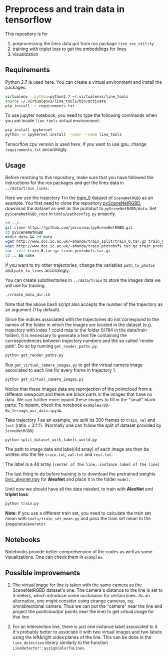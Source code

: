 # Preprocess and train data in tensorflow

This repository is for
1. preprocessing the lines data got from ros package `line_ros_utility`
2. training with triplet loss to get the embeddings for lines
3. visualization

## Requirements
Python 2.7 is used here. You can create a virtual environment and install the packages:
```bash
virtualenv --python=python2.7 ~/.virtualenvs/line_tools
source ~/.virtualenvs/line_tools/bin/activate
pip install -r requirements.txt
```
To use jupyter notebook, you need to type the following commands when you are inside `line_tools` virtual environment:
```bash
pip install ipykernel
python -m ipykernel install --user --name line_tools
```

Tensorflow cpu version is used here. If you want to use gpu, change `requirements.txt` accordingly.

## Usage
Before reaching to this repository, make sure that you have followed the instructions for the ros packages and get the lines data in `../data/train_lines`.

Here we use the trajectory 1 in the [train_0](https://robotvault.bitbucket.io/scenenet-rgbd.html) dataset of `SceneNetRGBD` as an example. You first need to clone the repository [pySceneNetRGBD](https://github.com/jmccormac/pySceneNetRGBD), download the dataset as well as the protobuf to `pySceneNetRGBD/data`. Set `pySceneNetRGBD_root` in `tools/pathconfig.py` properly.
```bash
cd ../..
git clone https://github.com/jmccormac/pySceneNetRGBD.git
cd pySceneNetRGBD
mkdir data && cd data
wget http://www.doc.ic.ac.uk/~ahanda/train_split/train_0.tar.gz train_0.tar.gz
wget http://www.doc.ic.ac.uk/~ahanda/train_protobufs.tar.gz train_protobufs.tar.gz
tar -xvzf train_0.tar.gz train_protobufs.tar.gz
cd .. && make
```

If you want to try other trajectories, change the variables `path_to_photos` and `path_to_lines` accordingly.

You can create subdirectories in `../data/train` to store the images data we will use for training.
```bash
./create_data_dir.sh
```
Note that the above bash script also accepts the number of the trajectory as an
argument (1 by default).

Since the indices associated with the trajectories do not correspond to the
names of the folder in which the images are located in the dataset (e.g. trajectory with index 1 could map to the folder 0/784 in the data/train folder),
it is necessary to generate a text file containing the correspondences between trajectory numbers and the so called 'render path'. Do so by running `get_render_paths.py`.
```bash
python get_render_paths.py
```

Run `get_virtual_camera_images.py` to get the virtual camera image associated to each line for every frame in trajectory 1.
```bash
python get_virtual_camera_images.py
```

Notice that these images data are reprojection of the pointcloud from a different viewpoint and there are black parts in the images that have no data. We can further more inpaint these images to fill in the "small" black parts. To inpaint, check the notebook `examples/00-Go_through_our_data.ipynb`.

Take trajectory 1 as an example, we split its 300 frames to `train`, `val` and `test` (ratio = 3:1:1). (Normally one can follow the split of dataset provided by `SceneNetRGBD`)
```bash
python split_dataset_with_labels_world.py
```

The path to image data and label(4d array) of each image are then be written into the file `train.txt`, `val.txt` and `test.txt`.

The label is a 4d array `[center of the line, instance label of the line]`

The last thing to do before training is to download the pretrained weights [bvlc_alexnet.npy](http://www.cs.toronto.edu/~guerzhoy/tf_alexnet/) for **AlexNet** and place it in the folder `model`:

Until now we should have all the data needed, to
train with **AlexNet** and **triplet loss**:
```bash
python train.py
```
**Note**: If you use a different train set, you need to calculate the train set mean with `tools/train_set_mean.py` and pass the train set mean to the `ImageDataGenerator`.

## Notebooks
Notebooks provide better comprehension of the codes as well as some visualizations. One can check them in `examples`.

## Possible improvements
1. The virtual image for line is taken with the same camera as the SceneNetRGBD dataset's one. The camera's distance to the line is set to 3 meters, which introduce some occlusions for certain lines. As an alternative, one might consider using strange cameras, eg. omnidirectional camera. Thus we can put the "camera" near the line and project the pointcloud(or points near the line) to get virtual image for that line.

2. For an intersection line, there is just one instance label associated to it. It's probably better to associate it with two virtual images and two labels using the left&right sides planes of the line. This can be done in the `line_detection` library similarly to the function `LineDetector::assignColorToLines`.
